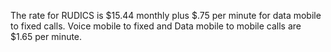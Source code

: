 The rate for RUDICS is $15.44 monthly plus $.75 per minute for data mobile to fixed calls. Voice mobile to fixed and Data mobile to mobile calls are $1.65 per minute.

